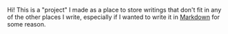 Hi! This is a "project" I made as a place to store writings that don't fit in any of the other places I write, especially if I wanted to write it in [Markdown](http://daringfireball.net/projects/markdown/syntax) for some reason.
